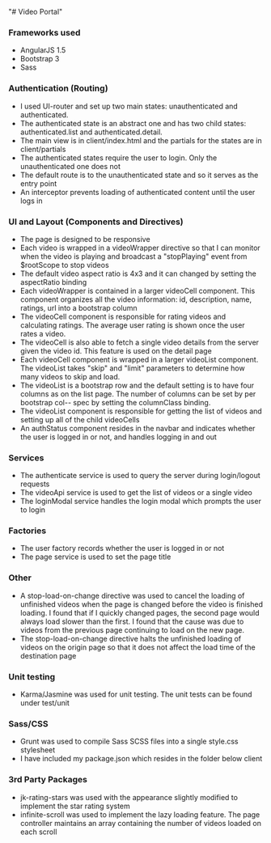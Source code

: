 "# Video Portal"

### Frameworks used
 - AngularJS 1.5
 - Bootstrap 3
 - Sass

### Authentication (Routing)

 - I used UI-router and set up two main states: unauthenticated and authenticated. 
 - The authenticated state is an abstract one and has two child states: 
	authenticated.list and authenticated.detail. 
 - The main view is in client/index.html and the partials for the states are in client/partials
 - The authenticated states require the user to login. Only the unauthenticated one does not
 - The default route is to the unauthenticated state and so it serves as the entry point
 - An interceptor prevents loading of authenticated content until the user logs in
 
### UI and Layout (Components and Directives)
 
 - The page is designed to be responsive
 - Each video is wrapped in a videoWrapper directive so that I can monitor when the
   video is playing and broadcast a "stopPlaying" event from $rootScope to stop videos 
 - The default video aspect ratio is 4x3 and it can changed by setting the aspectRatio 
   binding
 - Each videoWrapper is contained in a larger videoCell component. This component 
   organizes all the video information: id, description, name, ratings, url into a
   bootstrap column
 - The videoCell component is responsible for rating videos and calculating ratings. 
   The average user rating is shown once the user rates a video. 
 - The videoCell is also able to fetch a single video details from the server given the
   video id. This feature is used on the detail page
 - Each videoCell component is wrapped in a larger videoList component. The videoList
   takes "skip" and "limit" parameters to determine how many videos to skip and load.
 - The videoList is a bootstrap row and the default setting is to have four columns as
   on the list page. The number of columns can be set by per bootstrap col-*-* spec by
   setting the columnClass binding.
 - The videoList component is responsible for getting the list of videos and setting
   up all of the child videoCells
 - An authStatus component resides in the navbar and indicates whether the user is
   logged in or not, and handles logging in and out
   
### Services
 
 - The authenticate service is used to query the server during login/logout requests
 - The videoApi service is used to get the list of videos or a single video
 - The loginModal service handles the login modal which prompts the user to login
 
 ### Factories
 
 - The user factory records whether the user is logged in or not
 - The page service is used to set the page title
 
 ### Other
 
 - A stop-load-on-change directive was used to cancel the loading of unfinished videos
   when the page is changed before the video is finished loading. I found that if I
   quickly changed pages, the second page would always load slower than the first. I
   found that the cause was due to videos from the previous page continuing to load
   on the new page. 
 - The stop-load-on-change directive halts the unfinished loading of videos on the
   origin page so that it does not affect the load time of the destination page
 
 ### Unit testing
 
 - Karma/Jasmine was used for unit testing. The unit tests can be found under test/unit
 
 ### Sass/CSS
 
 - Grunt was used to compile Sass SCSS files into a single style.css stylesheet
 - I have included my package.json which resides in the folder below client
 
 ### 3rd Party Packages
 
 - jk-rating-stars was used with the appearance slightly modified to implement the
   star rating system
 - infinite-scroll was used to implement the lazy loading feature. The page controller
   maintains an array containing the number of videos loaded on each scroll

